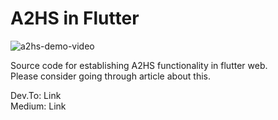 # A2HS in Flutter

![a2hs-demo-video](https://user-images.githubusercontent.com/47249618/128632990-d6230621-c54c-4b8b-8344-bb90a4f99908.gif)

Source code for establishing A2HS functionality in flutter web.\
Please consider going through article about this.

Dev.To: Link\
Medium: Link
